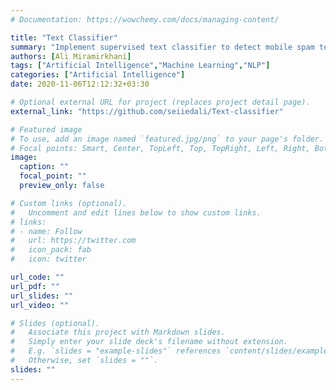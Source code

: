 ```yaml
---
# Documentation: https://wowchemy.com/docs/managing-content/

title: "Text Classifier"
summary: "Implement supervised text classifier to detect mobile spam text messages, deploy Decision Tree and KNN models, Naive Bayes using N-Grams feature generator, TF-IDF as feature weighting method and F1-Score for accuracy evaluation with python and scikit-learn"
authors: [Ali Miramirkhani]
tags: ["Artificial Intelligence","Machine Learning","NLP"]
categories: ["Artificial Intelligence"]
date: 2020-11-06T12:12:32+03:30

# Optional external URL for project (replaces project detail page).
external_link: "https://github.com/seiiedali/Text-classifier"

# Featured image
# To use, add an image named `featured.jpg/png` to your page's folder.
# Focal points: Smart, Center, TopLeft, Top, TopRight, Left, Right, BottomLeft, Bottom, BottomRight.
image:
  caption: ""
  focal_point: ""
  preview_only: false

# Custom links (optional).
#   Uncomment and edit lines below to show custom links.
# links:
# - name: Follow
#   url: https://twitter.com
#   icon_pack: fab
#   icon: twitter

url_code: ""
url_pdf: ""
url_slides: ""
url_video: ""

# Slides (optional).
#   Associate this project with Markdown slides.
#   Simply enter your slide deck's filename without extension.
#   E.g. `slides = "example-slides"` references `content/slides/example-slides.md`.
#   Otherwise, set `slides = ""`.
slides: ""
---
```

